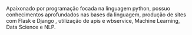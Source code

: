 Apaixonado por programação focada na linguagem python, possuo conhecimentos aprofundados nas bases da linguagem, produção de sites com Flask e Django , utilização de apis e wbservice, Machine Learning, Data Science e NLP.
